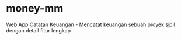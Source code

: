 # money-mm
Web App Catatan Keuangan - Mencatat keuangan sebuah proyek sipil dengan detail fitur lengkap
